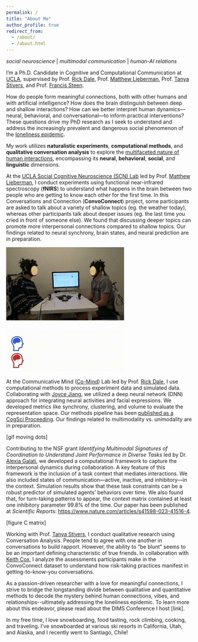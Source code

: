 ```yaml
---
permalink: /
title: "About Me"
author_profile: true
redirect_from: 
  - /about/
  - /about.html
---
```

*social neuroscience* \| *multimodal communication* \| *human-AI relations*

I’m a Ph.D. Candidate in Cognitive and Computational Communication at [UCLA](https://comm.ucla.edu/person/grace-qiyuan-miao/), supervised by Prof. [Rick Dale](https://comm.ucla.edu/person/rick-dale-2/), Prof. [Matthew Lieberman](https://www.uclascnlab.com/people), Prof. [Tanya Stivers](https://sites.google.com/g.ucla.edu/tanya-stivers/home), and Prof. [Francis Steen](https://comm.ucla.edu/person/francis-steen/).

How do people form meaningful connections, both with other humans and with artificial intelligence? How does the brain distinguish between deep and shallow interactions? How can we better interpret human dynamics—neural, behavioral, and conversational—to inform practical interventions? These questions drive my PhD research as I seek to understand and address the increasingly prevalent and dangerous social phenomenon of the [loneliness epidemic](https://www.hhs.gov/sites/default/files/surgeon-general-social-connection-advisory.pdf).

My work utilizes **naturalistic experiments**, **computational methods**, and **qualitative conversation analysis** to explore the <u>multifaceted nature of human interactions</u>, encompassing its **neural**, **behavioral**, **social**, and **linguistic** dimensions. 

At the [UCLA Social Cognitive Neuroscience (SCN) Lab](https://www.uclascnlab.com/) led by Prof. [Matthew Lieberman](https://scholar.google.com/citations?user=BbxU8lwAAAAJ&hl=en&oi=ao), I conduct experiments using functional near-infrared spectroscopy (**fNIRS**) to understand what happens in the brain between two people who are getting to know each other for the first time. In this Conversations and Connection (**ConvoConnect**) project, some participants are asked to talk about a variety of shallow topics (eg. the weather today), whereas other participants talk about deeper issues (eg. the last time you cried in front of someone else). We found that discussing deeper topics can promote more interpersonal connections compared to shallow topics. Our findings related to neural synchrony, brain states, and neural prediction are in preparation. 

![An animated gif showing the experiment setup for ConvoConnect, where two participants equipped with fNIRS sit across each other having a conversation](images/ConvoConnect_Setup.gif)

![An animated gif for neural synchrony](images/NeuralSynchrony.gif)


At the Communicative Mind ([Co-Mind](https://co-mind.org/)) Lab led by Prof. [Rick Dale](https://scholar.google.com/citations?user=U_YU27IAAAAJ&hl=en&oi=ao), I use computational methods to process experiment data and simulated data. Collaborating with [Joyce Jiang](https://www.jiangyanru.com/), we utilized a deep neural network (DNN) approach for integrating neural activities and facial expressions. We developed metrics like synchrony, clustering, and volume to evaluate the representation space. Our methods pipeline has been [published as a CogSci Proceeding](https://escholarship.org/uc/item/2pj0b5qb). Our findings related to multimodality vs. unimodality are in preparation. 

[gif moving dots]

Contributing to the NSF grant *Identifying Multimodal Signatures of Coordination to Understand Joint Performance in Diverse Tasks* led by Dr. [Alexia Galati](https://alexiagalati.tumblr.com/), we developed a computational framework to capture the interpersonal dynamics during collaboration. A key feature of this framework is the inclusion of a task context that mediates interactions. We also included states of communication—active, inactive, and inhibitory—in the context. Simulation results show that these task constraints can be a robust predictor of simulated agents’ behaviors over time. We also found that, for turn-taking patterns to appear, the context matrix contained at least one inhibitory parameter 99.8% of the time. Our paper has been published at *Scientific Reports*: https://www.nature.com/articles/s41598-023-41516-4.

[figure C matrix]

Working with Prof. [Tanya Stivers](https://scholar.google.com/citations?user=Redr2DYAAAAJ&hl=en&oi=ao), I conduct qualitative research using Conversation Analysis. People tend to agree with one another in conversations to build rapport. However, the ability to “be blunt” seems to be an important defining characteristic of true friends. In collaboration with [Keith Cox](https://scholar.google.com/citations?user=3bM3x_wAAAAJ&hl=en&oi=sra), I analyze the assessments participants make in the ConvoConnect dataset to understand how risk-taking practices manifest in getting-to-know-you conversations.

As a passion-driven researcher with a love for meaningful connections, I strive to bridge the longstanding divide between qualitative and quantitative methods to decode the mystery behind human connections, vibes, and relationships--ultimately addressing the loneliness epidemic. To learn more about this endeavor, please read about the DIMS Conference I host [link].

In my free time, I love snowboarding, food tasting, rock climbing, cooking, and traveling. I’ve snowboarded at various ski resorts in California, Utah, and Alaska, and I recently went to Santiago, Chile!

